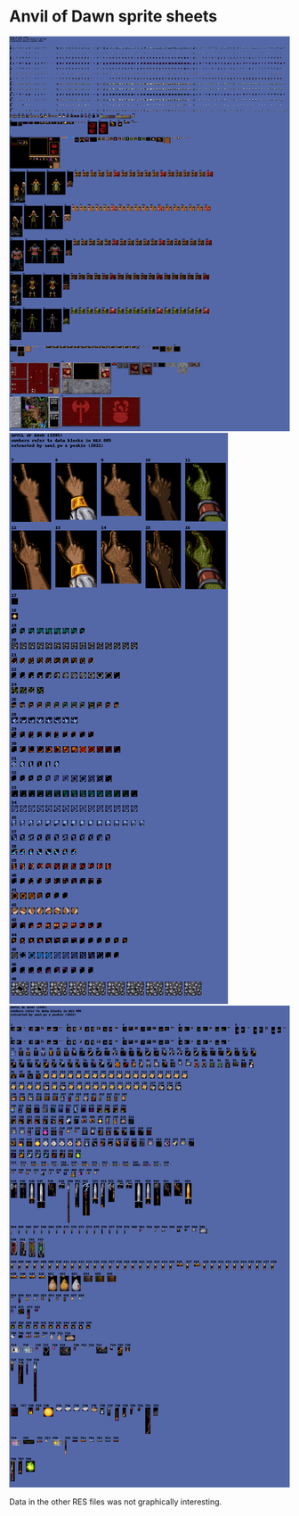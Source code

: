# Anvil of Dawn sprite sheets

![RES.001](res001.png)
![RES.005](res005.png)
![RES.006](res006.png)

Data in the other RES files was not graphically interesting.
